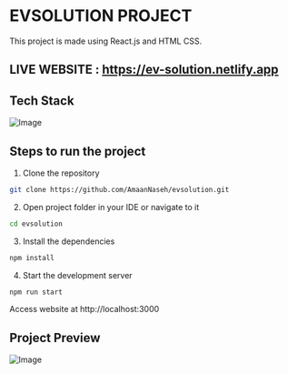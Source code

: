 # EVSOLUTION PROJECT

This project is made using React.js and HTML CSS.

## LIVE WEBSITE : https://ev-solution.netlify.app

## Tech Stack

![Image](https://github.com/user-attachments/assets/464e00be-2485-4a54-a7fb-4c1c0ac465d1)

## Steps to run the project

1. Clone the repository

```bash
git clone https://github.com/AmaanNaseh/evsolution.git
```

2. Open project folder in your IDE or navigate to it

```bash
cd evsolution
```

3. Install the dependencies

```bash
npm install
```

4. Start the development server

```bash
npm run start
```

Access website at http://localhost:3000

## Project Preview

![Image](https://github.com/user-attachments/assets/054e3296-8487-431b-b676-8d9a0e126564)
